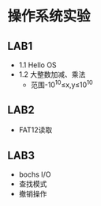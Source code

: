 # 操作系统实验

## LAB1

* 1.1 Hello OS
* 1.2 大整数加减、乘法
	* 范围-10<sup>10</sup>≤x,y≤10<sup>10</sup>

## LAB2

* FAT12读取

## LAB3

* bochs I/O
* 查找模式
* 撤销操作